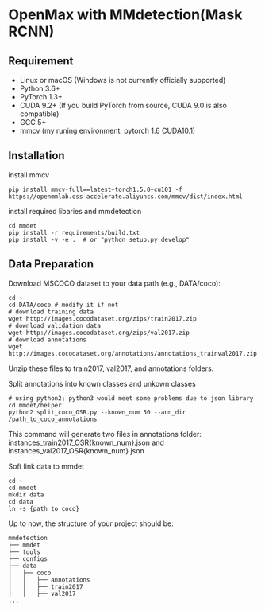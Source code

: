 # OpenMax with MMdetection(Mask RCNN)

## Requirement
- Linux or macOS (Windows is not currently officially supported)
- Python 3.6+
- PyTorch 1.3+
- CUDA 9.2+ (If you build PyTorch from source, CUDA 9.0 is also compatible)
- GCC 5+
- mmcv
(my runing environment: pytorch 1.6 CUDA10.1)

## Installation
install mmcv
```
pip install mmcv-full==latest+torch1.5.0+cu101 -f https://openmmlab.oss-accelerate.aliyuncs.com/mmcv/dist/index.html
```
install required libaries and mmdetection
```
cd mmdet
pip install -r requirements/build.txt
pip install -v -e .  # or "python setup.py develop"
```

## Data Preparation
Download MSCOCO dataset to your data path (e.g., DATA/coco):
```
cd ~
cd DATA/coco # modify it if not
# download training data
wget http://images.cocodataset.org/zips/train2017.zip 
# download validation data
wget http://images.cocodataset.org/zips/val2017.zip
# download annotations 
wget http://images.cocodataset.org/annotations/annotations_trainval2017.zip
```
Unzip these files to train2017, val2017, and annotations folders.

Split annotations into known classes and unkown classes
```
# using python2; python3 would meet some problems due to json library
cd mmdet/helper
python2 split_coco_OSR.py --known_num 50 --ann_dir /path_to_coco_annotations
```
This command will generate two files in annotations folder: instances_train2017_OSR{known_num}.json and instances_val2017_OSR{known_num}.json

Soft link data to mmdet
```
cd ~
cd mmdet
mkdir data
cd data
ln -s {path_to_coco}
```
Up to now, the structure of your project should be:
```
mmdetection
├── mmdet
├── tools
├── configs
├── data
│   ├── coco
│   │   ├── annotations
│   │   ├── train2017
│   │   ├── val2017
...
```
